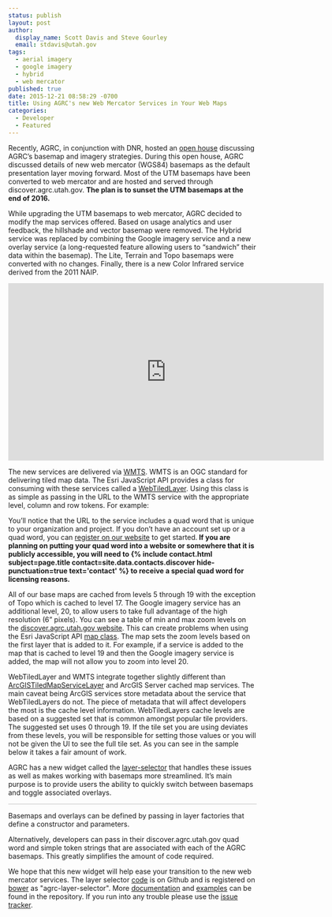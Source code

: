 ```yaml
---
status: publish
layout: post
author:
  display_name: Scott Davis and Steve Gourley
  email: stdavis@utah.gov
tags:
  - aerial imagery
  - google imagery
  - hybrid
  - web mercator
published: true
date: 2015-12-21 08:58:29 -0700
title: Using AGRC's new Web Mercator Services in Your Web Maps
categories:
  - Developer
  - Featured
---
```

<p>Recently, AGRC, in conjunction with DNR, hosted an <a href="https://www.youtube.com/watch?v=Wch2M2rBJhU">open house</a> discussing AGRC’s basemap and imagery strategies. During this open house, AGRC discussed details of new web mercator (WGS84) basemaps as the default presentation layer moving forward. Most of the UTM basemaps have been converted to web mercator and are hosted and served through discover.agrc.utah.gov. <strong>The plan is to sunset the UTM basemaps at the end of 2016.</strong></p>
<p>While upgrading the UTM basemaps to web mercator, AGRC decided to modify the map services offered. Based on usage analytics and user feedback, the hillshade and vector basemap were removed. The Hybrid service was replaced by combining the Google imagery service and a new overlay service (a long-requested feature allowing users to “sandwich” their data within the basemap). The Lite, Terrain and Topo basemaps were converted with no changes. Finally, there is a new Color Infrared service derived from the 2011 NAIP.</p>
<p class="text-center">
    <iframe width="640" height="360" src="https://www.youtube.com/embed/Wch2M2rBJhU" frameborder="0" allowfullscreen></iframe>
</p>
<p>The new services are delivered via <a href="https://en.wikipedia.org/wiki/Web_Map_Tile_Service">WMTS</a>. WMTS is an OGC standard for delivering tiled map data. The Esri JavaScript API provides a class for consuming with these services called a <a href="https://developers.arcgis.com/javascript/jsapi/webtiledlayer-amd.html">WebTiledLayer</a>. Using this class is as simple as passing in the URL to the WMTS service with the appropriate level, column and row tokens. For example:</p>
<p><script src="https://gist.github.com/stdavis/67de602cd095dd3fcf3c.js"></script></p>
<p>You’ll notice that the URL to the service includes a quad word that is unique to your organization and project. If you don’t have an account set up or a quad word, you can <a href="{{ "/discover/license/" | prepend: site.baseurl }}">register on our website</a> to get started.<strong> If you are planning on putting your quad word into a website or somewhere that it is publicly accessible, you will need to {% include contact.html subject=page.title contact=site.data.contacts.discover hide-punctuation=true text='contact' %} to receive a special quad word for licensing reasons.</strong> </p>
<p>All of our base maps are cached from levels 5 through 19 with the exception of Topo which is cached to level 17. The Google imagery service has an additional level, 20, to allow users to take full advantage of the high resolution (6” pixels). You can see a table of min and max zoom levels on the <a href="https://discover.agrc.utah.gov/layer">discover.agrc.utah.gov website</a>. This can create problems when using the Esri JavaScript API <a href="https://developers.arcgis.com/javascript/jsapi/map-amd.html">map class</a>. The map sets the zoom levels based on the first layer that is added to it. For example, if a service is added to the map that is cached to level 19 and then the Google imagery service is added, the map will not allow you to zoom into level 20. </p>
<p>WebTiledLayer and WMTS integrate together slightly different than  <a href="https://developers.arcgis.com/javascript/jsapi/arcgistiledmapservicelayer-amd.html">ArcGISTiledMapServiceLayer</a> and ArcGIS Server cached map services. The main caveat being ArcGIS services store metadata about the service that WebTiledLayers do not. The piece of metadata that will affect developers the most is the cache level information. WebTiledLayers cache levels are based on a suggested set that is common amongst popular tile providers. The suggested set uses 0 through 19. If the tile set you are using deviates from these levels, you will be responsible for setting those values or you will not be given the UI to see the full tile set. As you can see in the sample below it takes a fair amount of work.</p>
<p><script src="https://gist.github.com/stdavis/6e5c721d50401ddbf126.js"></script></p>
<p>AGRC has a new widget called the <a href="https://github.com/agrc-widgets/layer-selector">layer-selector</a> that handles these issues as well as makes working with basemaps more streamlined. It’s main purpose is to provide users the ability to quickly switch between basemaps and toggle associated overlays.</p>
<link rel="stylesheet" href="https://js.arcgis.com/3.15/esri/css/esri.css">
<script src="https://js.arcgis.com/3.15/"></script>
<link rel='stylesheet' href='https://mapserv.utah.gov/cdn/blog_support/web-mercator-services/resources/LayerSelector.css'>
<div id='mapDiv' style='border: 1px solid #ddd;'></div>
<script type="javascript">
require({
    packages: [{
        name: 'layer-selector',
        location: 'https://mapserv.utah.gov/cdn/blog_support/web-mercator-services'
    }]
},[
    'layer-selector',
    'esri/geometry/Extent',
    'esri/map',
    'dojo/domReady!'
], function(LayerSelector, Extent, Map) {
    var map = new Map('mapDiv', {
        center: [-112, 41.5],
        zoom: 12,
        smartNavigation: false
    });
    map.on('load', function () {
        map.disableScrollWheelZoom();
    });
    var layerSelector = new LayerSelector({
        map: map,
        quadWord: 'bottle-apple-crater-oberon',
        baseLayers: [
            'Imagery',
            { token: 'Hybrid', selected: true },
            'Topo',
            'Terrain',
            'Color IR'
        ],
        overlays: ['Overlay']
    });
    layerSelector.startup();
});
</script>
<p>Basemaps and overlays can be defined by passing in layer factories that define a constructor and parameters.</p>
<p><script src="https://gist.github.com/stdavis/b8582911f12e45bfb873.js"></script></p>
<p>Alternatively, developers can pass in their discover.agrc.utah.gov quad word and simple token strings that are associated with each of the AGRC basemaps. This greatly simplifies the amount of code required.</p>
<p><script src="https://gist.github.com/stdavis/4d9f5134d852615db004.js"></script></p>
<p>We hope that this new widget will help ease your transition to the new web mercator services. The layer selector <a href="https://github.com/agrc-widgets/layer-selector">code</a> is on Github and is registered on <a href="http://bower.io/search/?q=agrc-layer-selector">bower</a> as "agrc-layer-selector". More <a href="https://github.com/agrc-widgets/layer-selector/blob/master/doc/Readme.md">documentation</a> and <a href="https://github.com/agrc-widgets/layer-selector/tree/master/tests">examples</a> can be found in the repository. If you run into any trouble please use the <a href="https://github.com/agrc-widgets/layer-selector/issues">issue tracker</a>.</p>
